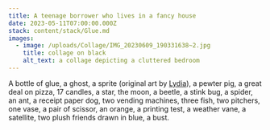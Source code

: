 ```yaml
---
title: A teenage borrower who lives in a fancy house
date: 2023-05-11T07:00:00.000Z
stack: content/stack/Glue.md
images:
  - image: /uploads/Collage/IMG_20230609_190331638~2.jpg
    title: collage on black
    alt_text: a collage depicting a cluttered bedroom
---
```


A bottle of glue, a ghost, a sprite (original art by [Lydia](https://lyds.itch.io/)), a pewter pig, a great deal on pizza, 17 candles, a star, the moon, a beetle, a stink bug, a spider, an ant, a receipt paper dog, two vending machines, three fish, two pitchers, one vase, a pair of scissor, an orange, a printing test, a weather vane, a satellite, two plush friends drawn in blue, a bust.
